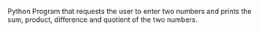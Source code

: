 Python Program that requests the user to enter two numbers and prints the sum, product, difference
and quotient of the two numbers.
